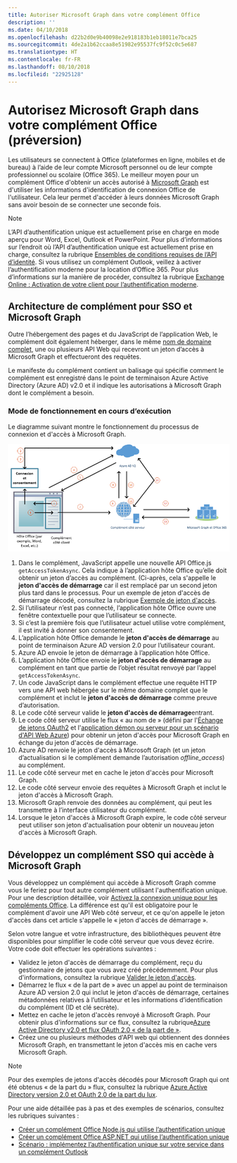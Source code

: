 ```yaml
---
title: Autoriser Microsoft Graph dans votre complément Office
description: ''
ms.date: 04/10/2018
ms.openlocfilehash: d22b2d0e9b40098e2e918183b1eb18011e7bca25
ms.sourcegitcommit: 4de2a1b62ccaa8e51982e95537fc9f52c0c5e687
ms.translationtype: HT
ms.contentlocale: fr-FR
ms.lasthandoff: 08/10/2018
ms.locfileid: "22925128"
---
```

# <a name="authorize-to-microsoft-graph-in-your-office-add-in-preview"></a>Autorisez Microsoft Graph dans votre complément Office (préversion)

Les utilisateurs se connectent à Office (plateformes en ligne, mobiles et de bureau) à l’aide de leur compte Microsoft personnel ou de leur compte professionnel ou scolaire (Office 365). Le meilleur moyen pour un complément Office d'obtenir un accès autorisé à [Microsoft Graph](https://developer.microsoft.com/graph/docs) est d'utiliser les informations d'identification de connexion Office de l'utilisateur. Cela leur permet d'accéder à leurs données Microsoft Graph sans avoir besoin de se connecter une seconde fois. 

> [!NOTE]
> L’API d’authentification unique est actuellement prise en charge en mode aperçu pour Word, Excel, Outlook et PowerPoint. Pour plus d’informations sur l’endroit où l’API d’authentification unique est actuellement prise en charge, consultez la rubrique [Ensembles de conditions requises de l’API d’identité](https://dev.office.com/reference/add-ins/requirement-sets/identity-api-requirement-sets).
> Si vous utilisez un complément Outlook, veillez à activer l’authentification moderne pour la location d’Office 365. Pour plus d’informations sur la manière de procéder, consultez la rubrique [Exchange Online : Activation de votre client pour l’authentification moderne](https://social.technet.microsoft.com/wiki/contents/articles/32711.exchange-online-how-to-enable-your-tenant-for-modern-authentication.aspx).

## <a name="add-in-architecture-for-sso-and-microsoft-graph"></a>Architecture de complément pour SSO et Microsoft Graph

Outre l’hébergement des pages et du JavaScript de l’application Web, le complément doit également héberger, dans le même [nom de domaine complet](https://msdn.microsoft.com/library/windows/desktop/ms682135.aspx#_dns_fully_qualified_domain_name_fqdn__gly), une ou plusieurs API Web qui recevront un jeton d’accès à Microsoft Graph et effectueront des requêtes.

Le manifeste du complément contient un balisage qui spécifie comment le complément est enregistré dans le point de terminaison Azure Active Directory (Azure AD) v2.0 et il indique les autorisations à Microsoft Graph dont le complément a besoin.

### <a name="how-it-works-at-runtime"></a>Mode de fonctionnement en cours d’exécution

Le diagramme suivant montre le fonctionnement du processus de connexion et d'accès à Microsoft Graph.

![Diagramme illustrant le processus d’authentification unique](../images/sso-access-to-microsoft-graph.png)

1. Dans le complément, JavaScript appelle une nouvelle API Office.js `getAccessTokenAsync`. Cela indique à l’application hôte Office qu’elle doit obtenir un jeton d’accès au complément. (Ci-après, cela s'appelle le **jeton d'accès de démarrage** car il est remplacé par un second jeton plus tard dans le processus. Pour un exemple de jeton d'accès de démarrage décodé, consultez la rubrique [Exemple de jeton d'accès](sso-in-office-add-ins.md#example-access-token).
1. Si l’utilisateur n’est pas connecté, l’application hôte Office ouvre une fenêtre contextuelle pour que l’utilisateur se connecte.
1. Si c’est la première fois que l’utilisateur actuel utilise votre complément, il est invité à donner son consentement.
1. L’application hôte Office demande le **jeton d'accès de démarrage** au point de terminaison Azure AD version 2.0 pour l’utilisateur courant.
1. Azure AD envoie le jeton de démarrage à l’application hôte Office.
1. L’application hôte Office envoie le **jeton d'accès de démarrage** au complément en tant que partie de l’objet résultat renvoyé par l’appel `getAccessTokenAsync`.
1. Un code JavaScript dans le complément effectue une requête HTTP vers une API web hébergée sur le même domaine complet que le complément et inclut le **jeton d'accès de démarrage** comme preuve d’autorisation.  
1. Le code côté serveur valide le **jeton d'accès de démarrage**entrant.
1. Le code côté serveur utilise le flux « au nom de » (défini par l'[Échange de jetons OAuth2](https://tools.ietf.org/html/draft-ietf-oauth-token-exchange-02) et l'[application démon ou serveur pour un scénario d'API Web Azure](https://docs.microsoft.com/azure/active-directory/develop/active-directory-authentication-scenarios#daemon-or-server-application-to-web-api)) pour obtenir un jeton d'accès pour Microsoft Graph en échange du jeton d'accès de démarrage.
1. Azure AD renvoie le jeton d'accès à Microsoft Graph (et un jeton d’actualisation si le complément demande l’autorisation *offline_access*) au complément.
1. Le code côté serveur met en cache le jeton d'accès pour Microsoft Graph.
1. Le code côté serveur envoie des requêtes à Microsoft Graph et inclut le jeton d'accès à Microsoft Graph.
1. Microsoft Graph renvoie des données au complément, qui peut les transmettre à l’interface utilisateur du complément.
1. Lorsque le jeton d'accès à Microsoft Graph expire, le code côté serveur peut utiliser son jeton d'actualisation pour obtenir un nouveau jeton d'accès à Microsoft Graph.

## <a name="develop-an-sso-add-in-that-accesses-microsoft-graph"></a>Développez un complément SSO qui accède à Microsoft Graph

Vous développez un complément qui accède à Microsoft Graph comme vous le feriez pour tout autre complément utilisant l'authentification unique. Pour une description détaillée, voir [Activez la connexion unique pour les compléments Office](https://docs.microsoft.com/office/dev/add-ins/develop/sso-in-office-add-ins). La différence est qu'il est obligatoire pour le complément d'avoir une API Web côté serveur, et ce qu'on appelle le jeton d'accès dans cet article s'appelle le « jeton d'accès de démarrage ». 

Selon votre langue et votre infrastructure, des bibliothèques peuvent être disponibles pour simplifier le code côté serveur que vous devez écrire. Votre code doit effectuer les opérations suivantes :

* Validez le jeton d'accès de démarrage du complément, reçu du gestionnaire de jetons que vous avez créé précédemment. Pour plus d'informations, consultez la rubrique [Valider le jeton d'accès](sso-in-office-add-ins.md#validate-the-access-token). 
* Démarrez le flux « de la part de » avec un appel au point de terminaison Azure AD version 2.0 qui inclut le jeton d'accès de démarrage, certaines métadonnées relatives à l’utilisateur et les informations d’identification du complément (ID et clé secrète).
* Mettez en cache le jeton d'accès renvoyé à Microsoft Graph. Pour obtenir plus d'informations sur ce flux, consultez la rubrique[Azure Active Directory v2.0 et flux OAuth 2.0 « de la part de »](https://docs.microsoft.com/azure/active-directory/develop/active-directory-v2-protocols-oauth-on-behalf-of).
* Créez une ou plusieurs méthodes d'API web qui obtiennent des données Microsoft Graph, en transmettant le jeton d'accès mis en cache vers Microsoft Graph.

> [!NOTE]
> Pour des exemples de jetons d'accès décodés pour Microsoft Graph qui ont été obtenus « de la part du » flux, consultez la rubrique [Azure Active Directory version 2.0 et OAuth 2.0 de la part du lux](https://docs.microsoft.com/azure/active-directory/develop/active-directory-v2-protocols-oauth-on-behalf-of).

Pour une aide détaillée pas à pas et des exemples de scénarios, consultez les rubriques suivantes :

* [Créer un complément Office Node.js qui utilise l’authentification unique](create-sso-office-add-ins-nodejs.md)
* [Créer un complément Office ASP.NET qui utilise l’authentification unique](create-sso-office-add-ins-aspnet.md)
* [Scénario : implémentez l’authentification unique sur votre service dans un complément Outlook](https://docs.microsoft.com/outlook/add-ins/implement-sso-in-outlook-add-in)



